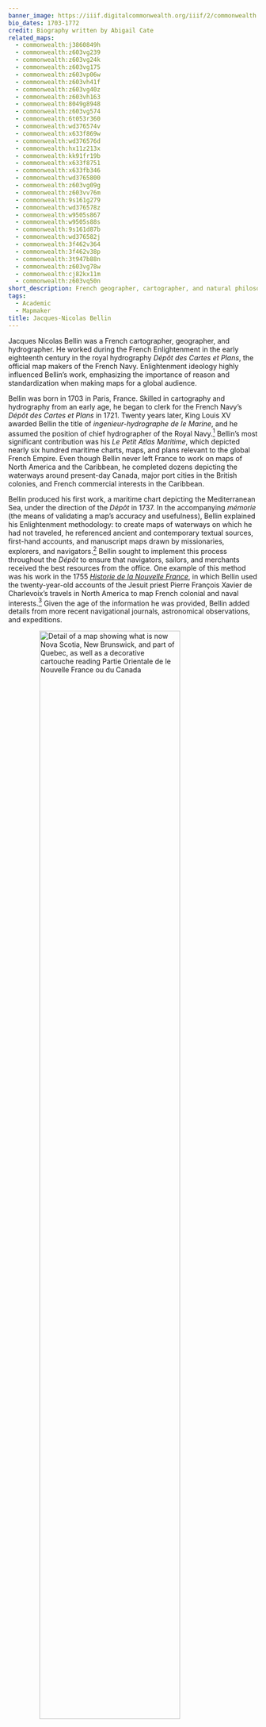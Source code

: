 ```yaml
---
banner_image: https://iiif.digitalcommonwealth.org/iiif/2/commonwealth:6t053r378/1098,883,5270,2307/,1200/0/default.jpg
bio_dates: 1703-1772
credit: Biography written by Abigail Cate
related_maps:
  - commonwealth:j3860849h
  - commonwealth:z603vg239
  - commonwealth:z603vg24k
  - commonwealth:z603vg175
  - commonwealth:z603vp06w
  - commonwealth:z603vh41f
  - commonwealth:z603vg40z
  - commonwealth:z603vh163
  - commonwealth:8049g8948
  - commonwealth:z603vg574
  - commonwealth:6t053r360
  - commonwealth:wd376574v
  - commonwealth:x633f869w
  - commonwealth:wd376576d
  - commonwealth:hx11z213x
  - commonwealth:kk91fr19b
  - commonwealth:x633f8751
  - commonwealth:x633fb346
  - commonwealth:wd3765800
  - commonwealth:z603vg09g
  - commonwealth:z603vv76m
  - commonwealth:9s161g279
  - commonwealth:wd376578z
  - commonwealth:w9505s867
  - commonwealth:w9505s88s
  - commonwealth:9s161d87b
  - commonwealth:wd376582j
  - commonwealth:3f462v364
  - commonwealth:3f462v38p
  - commonwealth:3t947b88n
  - commonwealth:z603vg78w
  - commonwealth:cj82kx11m
  - commonwealth:z603vq50n
short_description: French geographer, cartographer, and natural philosopher
tags:
  - Academic
  - Mapmaker
title: Jacques-Nicolas Bellin
---
```

Jacques Nicolas Bellin was a French cartographer, geographer, and hydrographer. He worked during the French Enlightenment in the early eighteenth century in the royal hydrography _Dépôt des Cartes et Plans_, the official map makers of the French Navy. Enlightenment ideology highly influenced Bellin’s work, emphasizing the importance of reason and standardization when making maps for a global audience.

Bellin was born in 1703 in Paris, France. Skilled in cartography and hydrography from an early age, he began to clerk for the French Navy’s _Dépôt des Cartes et Plans_ in 1721. Twenty years later, King Louis XV awarded Bellin the title of _ingenieur-hydrographe de le Marine_, and he assumed the position of chief hydrographer of the Royal Navy.[^1] Bellin’s most significant contribution was his _Le Petit Atlas Maritime_, which depicted nearly six hundred maritime charts, maps, and plans relevant to the global French Empire. Even though Bellin never left France to work on maps of North America and the Caribbean, he completed dozens depicting the waterways around present-day Canada, major port cities in the British colonies, and French commercial interests in the Caribbean.

Bellin produced his first work, a maritime chart depicting the Mediterranean Sea, under the direction of the _Dépôt_ in 1737. In the accompanying _mémorie_ (the means of validating a map’s accuracy and usefulness), Bellin explained his Enlightenment methodology: to create maps of waterways on which he had not traveled, he referenced ancient and contemporary textual sources, first-hand accounts, and manuscript maps drawn by missionaries, explorers, and navigators.[^2] Bellin sought to implement this process throughout the _Dépôt_ to ensure that navigators, sailors, and merchants received the best resources from the office. One example of this method was his work in the 1755 [_Historie de la Nouvelle France_](/maps/commonwealth:w9505s88s/), in which Bellin used the twenty-year-old accounts of the Jesuit priest Pierre François Xavier de Charlevoix’s travels in North America to map French colonial and naval interests.[^3] Given the age of the information he was provided, Bellin added details from more recent navigational journals, astronomical observations, and expeditions.

<a href="/maps/commonwealth:w9505s88s/"><img src="https://iiif.digitalcommonwealth.org/iiif/2/commonwealth:w9505s892/1671,3874,6373,2744/full/0/default.jpg" alt="Detail of a map showing what is now Nova Scotia, New Brunswick, and part of Quebec, as well as a decorative cartouche reading Partie Orientale de le Nouvelle France ou du Canada" style="display: block;margin-left: auto;margin-right: auto;width: 75%;" title="Detail from Bellin&#39;s 1755 map &quot;Partie orientale de la Nouvelle France ou du Canada&quot;"></a>

Bellin’s maps of Acadia and Nova Scotia were used in a 1750 Boundary Commission in which the French and British Empires sought to determine a solidified boundary between their colonial holdings in what is now Canada.[^4] Following the tense Commission, Bellin published a letter warning the reader to avoid pride and politics when practicing science. His map had been used for a geo-political dispute, but Bellin wanted to ensure his personal non-partisan ideology was preserved. He explained his enlightened philosophy of seeking truth through reason and continually updating his work with new sources and geographical developments. As evidence of his non-partisan commitment to hydrography and navigation, Bellin was elected as a foreign member of the Royal Society of London in 1752.[^5]

In 1758, Bellin produced _Description Géographique des Isles Antilles possédées par les Anglois_ depicting the British Empire’s Caribbean colonies.[^6] Bellin’s [maps of the Caribbean](/maps/commonwealth:6t053r360/) allowed the French navy and merchants to maintain activity in these waterways and deter British domination in North America and the Caribbean. Despite his official role working for the French Navy, Bellin implored sailors and merchants from all backgrounds, not just those with French connections, to record their voyages and supply them to the _Dépôt_. To ensure that the most accurate information was available to all navigators, Bellin’s maps of major ports in the Antilles included specific depths, anchorages, and hazards so that ships had the necessary instructions to safely navigate the waters.[^7]

<a href="/maps/commonwealth:3f462v364/"><img src="https://iiif.digitalcommonwealth.org/iiif/2/commonwealth:3f462v37d/1095,1085,3585,5031/full/0/default.jpg" alt="A map of Boston from Bellin&#39;s Petite atlas maritime" style="display: block;margin-left: auto;margin-right: auto;width: 75%;" title="A map of Boston from Bellin&#39;s &quot;Petite atlas maritime&quot;"></a>

Bellin’s most extensive work and largest commercial success was his _Le Petit Atlas Maritime_, which was published in 1764 in five volumes.[^8] _Le Petit Atlas_ contained over six hundred maps and charts and depicted four different regions of the world. _Le Petit Atlas_ represented a culmination of Bellin’s four decades of work in the _Dépôt_ and his continuously updating his earlier hydrographic charts in accordance with his Enlightenment practices. The atlas was marketed as a medium of study rather than a navigational tool, reaffirming the Enlightenment commitment to science and hydrography Bellin established in the _Dépôt_.

Jacques Bellin died in 1772 in France. In the years following his death, Bellin’s widow, Genevieve Madeleine Rouger, petitioned the French government to award her a pension commensurate with her husband’s service. Since 1748, Bellin was permitted to sell his _Dépôt_ maps as his own intellectual property, but after his death, the _Dépôt_ claimed his maps, charts, and plates for their own usage and reproduction.[^9] According to Genevieve’s report, Bellin received an income of only 5000 livres in the final years of his career, which was not enough to cover the reimbursements the _Dépôt_ owed him. In 1775, the French government awarded Genevieve 1000 livres to augment her widow’s pension, less than her petition asked for.[^10]

Bellin left a lasting legacy on the advancement of cartography and hydrography in France. Of the 127 plates printed under the authority of the _Dépôt_ from 1737 to 1772, Bellin created 115.[^11] Later cartographers often cited or improved upon his works, and his commitment to Enlightenment ideals shaped the methodology of future _Dépôt_ chiefs.[^12]

Banner image: detail from [Bellin, _Carte de l'Isle de La Barbade_, \[1758\]](/maps/commonwealth:6t053r360)

[^1]: Christine Marie Petto, _When France Was King of Cartography: The Patronage and Production of Maps in Early Modern France_ (Lanham, MD: Lexington Books, 2007), 71.

[^2]: Petto, _When France Was King of Cartography_, 69.

[^3]: Petto, _When France Was King of Cartography_, 106.

[^4]: Petto, _When France Was King of Cartography_, 110.

[^5]: Petto, _When France Was King of Cartography_, 184.

[^6]: Petto, _When France Was King of Cartography_, 119.

[^7]: Petto, _When France Was King of Cartography_, 120.

[^8]: Petto, _When France Was King of Cartography_, 74.

[^9]: Petto, _When France Was King of Cartography_, 89.

[^10]: Petto, _When France Was King of Cartography_, 185.

[^11]: Matthew H. Edney and Mary Spoonberg Pedley, eds., _The History of Cartography: Cartography in the European Enlightenment_ (Chicago: Chicago University Press, 2020), 4:155.

[^12]: Max S. Edelson, _The New Map of Empire: How Britain Imagined America before Independenc_e (Cambridge, MA: Harvard University Press, 2017), 78.

### Bibliography

Edelson, Max S. _The New Map of Empire: How Britain Imagined America before Independence_. Cambridge, MA: Harvard University Press, 2017.

Edney, Matthew H., and Mary Sponberg Pedley, eds. _The History of Cartography: Cartography in the European Enlightenment_. Vol. 4. Chicago: University of Chicago Press, 2020.

Petto, Christine Marie. _When France Was King of Cartography: The Patronage and Production of Maps in Early Modern France_. Lanham, MD: Lexington Books, 2007.

Shoalts, Adam. _A History of Canada in Ten Maps: Epic Stories of Charting a Mysterious Land_. Toronto: Allen Lane Penguin Canada, 2017.

***
